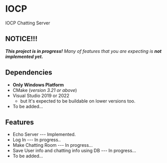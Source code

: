 # IOCP
IOCP Chatting Server  

## NOTICE!!! 
***This project is in progress!*** *Many of features that you are expecting is* ***not implemented yet.***
  
## Dependencies
* **Only Windows Platform**
* CMake (*version 3.21 or above*)
* Visual Studio 2019 or 2022
  - but It's expected to be buildable on lower versions too.
* To be added...
  
## Features
* Echo Server --- Implemented.
* Log In --- In progress..
* Make Chatting Room --- In progress...
* Save User info and chatting info using DB --- In progress...
* To be added...

